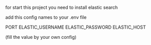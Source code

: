 for start this project you need to install elastic search 

add this config names to your .env file 

PORT 
ELASTIC_USERNAME
ELASTIC_PASSWORD
ELASTIC_HOST


(fill the value by your own config)
